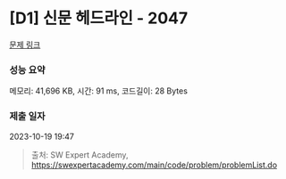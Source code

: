 # [D1] 신문 헤드라인 - 2047 

[문제 링크](https://swexpertacademy.com/main/code/problem/problemDetail.do?contestProbId=AV5QKsLaAy0DFAUq) 

### 성능 요약

메모리: 41,696 KB, 시간: 91 ms, 코드길이: 28 Bytes

### 제출 일자

2023-10-19 19:47



> 출처: SW Expert Academy, https://swexpertacademy.com/main/code/problem/problemList.do